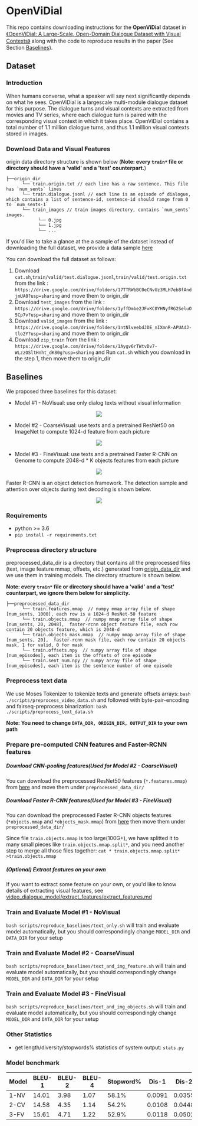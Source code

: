 # OpenViDial
This repo contains downloading instructions for the **OpenViDial** dataset 
in [《OpenViDial: A Large-Scale, Open-Domain Dialogue Dataset  with Visual Contexts》]() along with the code to reproduce results in the paper  (See Section [Baselines](#baselines)). 

## Dataset

### Introduction
When humans converse, what a speaker will
say next significantly depends on what he sees. OpenViDial is a largescale
multi-module dialogue dataset for this purpose. The dialogue
turns and visual contexts are extracted
from movies and TV series, where each dialogue
turn is paired with the corresponding
visual context in which it takes place. OpenViDial contains a total number of 1.1 million
dialogue turns, and thus 1.1 million visual contexts
stored in images.


### Download Data and Visual Features
origin data directory structure is shown below (**Note: every `train*` file or directory should have a 'valid' and a 'test' counterpart.**)
```
├──origin_dir
      └── train.origin.txt // each line has a raw sentence. This file has `num_sents` lines
      └── train.dialogue.jsonl // each line is an episode of dialogue, which contains a list of sentence-id, sentence-id should range from 0 to `num_sents-1`
      └── train_images // train images directory, contains `num_sents` images.
            └── 0.jpg
            └── 1.jpg
            └── ...
```
If you'd like to take a glance at the a sample of the dataset instead of downloading the full dataset, we provide a data sample [here](https://drive.google.com/drive/folders/17XjJ612wMolkrU-ESW5yv6MnbaclrzoM?usp=sharing)

You can download the full dataset as follows:
1. Download `cat.sh`,`train/valid/test.dialogue.jsonl`,`train/valid/test.origin.txt` from the link : `https://drive.google.com/drive/folders/17TTRWbBC0eCNvUz3MLH7eb8fAndjmUA0?usp=sharing` and move them to origin_dir
1. Download `test_images` from the link : `https://drive.google.com/drive/folders/1yffDmbe2JFxKC0YHNyfRG2SeluO5Cp7v?usp=sharing` and move them to origin_dir
1. Download `valid_images` from the link : `https://drive.google.com/drive/folders/1ntNlveebdJDE_nIXmnR-APUAdJ-tlo2Y?usp=sharing` and move them to origin_dir
1. Download `zip_train` from the link : `https://drive.google.com/drive/folders/1Aygv6rTWtvDv7-WLzzOSltHnht_dK80g?usp=sharing` and Run `cat.sh` which you download in the step 1, then move them to origin_dir


## Baselines
We proposed three baselines for this dataset:
* Model #1 - NoVisual: use only dialog texts without visual information

<div align="center">
  <img src="demo_data/model1.png"/>
</div>

* Model #2 - CoarseVisual: use texts and a pretrained ResNet50 on ImageNet to compute 1024-d feature from each picture

<div align="center">
  <img src="demo_data/model2.png"/>
</div>

* Model #3 - FineVisual: use texts and a pretrained Faster R-CNN on Genome to compute 2048-d * K objects features from each picture

<div align="center">
  <img src="demo_data/model3.png"/>
</div>

Faster R-CNN is an object detection framework. The detection sample and attention over objects during text decoding is shown below.

<div align="center">
  <img src="demo_data/attention_over_objects.png"/>
</div>

### Requirements
* python >= 3.6
* `pip install -r requirements.txt`

### Preprocess directory structure
preprocessed_data_dir is a directory that contains all the preprocessed files (text, image feature mmap, offsets, etc.)
generated from [origin_data_dir](#download-data) and we use them in training models. 
The directory structure is shown below.

**Note: every `train*` file or directory should have a 'valid' and a 'test' counterpart, we ignore them below for simplicity.**
```
├──preprocessed_data_dir
      └── train.features.mmap  // numpy mmap array file of shape [num_sents, 1000], each row is a 1024-d ResNet-50 feature
      └── train.objects.mmap  // numpy mmap array file of shape [num_sents, 20, 2048],  faster-rcnn object feature file, each row contain 20 objects feature, which is 2048-d
      └── train.objects_mask.mmap  // numpy mmap array file of shape [num_sents, 20],  faster-rcnn mask file, each row contain 20 objects mask, 1 for valid, 0 for mask
      └── train.offsets.npy  // numpy array file of shape [num_episodes], each item is the offsets of one episode
      └── train.sent_num.npy // numpy array file of shape [num_episodes], each item is the sentence number of one episode
```

### Preprocess text data
We use Moses Tokenizer to tokenize texts and generate offsets arrays:
`bash ./scripts/preprocess_video_data.sh`
and followed with byte-pair-encoding and fairseq-preprocess binarization:
`bash ./scripts/preprocess_text_data.sh`

**Note: You need to change `DATA_DIR, ORIGIN_DIR, OUTPUT_DIR` to your own path**

### Prepare pre-computed CNN features and Faster-RCNN features

##### Download CNN-pooling features(Used for Model #2 - CoarseVisual)
You can download the preprocessed ResNet50 features (`*.features.mmap`) 
from [here](https://drive.google.com/drive/folders/1ixH93LrlVtbKN81VCrSDK_9Y1FH4CiTD?usp=sharing)
and move them under `preprocessed_data_dir/`

##### Download Faster R-CNN features(Used for Model #3 - FineVisual)
You can download the preprocessed Faster R-CNN objects features (`*objects.mmap` and `*objects_mask.mmap`) 
from [here](https://drive.google.com/drive/folders/1_pCmwXcUZv35E9p3sqPeQcdKgGHVZEr7?usp=sharing)
then move them under `preprocessed_data_dir/`

Since file `train.objects.mmap` is too large(100G+), 
we have splitted it to many small pieces like `train.objects.mmap.split*`, 
and you need another step to merge all those files together: `cat * train.objects.mmap.split* >train.objects.mmap`

##### (Optional) Extract features on your own
If you want to extract some feature on your own, or you'd like to know details of extracting visual features, 
see [video_dialogue_model/extract_features/extract_features.md](video_dialogue_model/extract_features/extract_features.md)

### Train and Evaluate Model #1 - NoVisual
`bash scripts/reproduce_baselines/text_only.sh` will train and evaluate model automatically, 
but you should correspondingly change `MODEL_DIR` and `DATA_DIR` for your setup

### Train and Evaluate Model #2 - CoarseVisual
`bash scripts/reproduce_baselines/text_and_img_feature.sh` will train and evaluate model automatically, 
but you should correspondingly change `MODEL_DIR` and `DATA_DIR` for your setup

### Train and Evaluate Model #3 - FineVisual
`bash scripts/reproduce_baselines/text_and_img_objects.sh` will train and evaluate model automatically, 
but you should correspondingly change `MODEL_DIR` and `DATA_DIR` for your setup

### Other Statistics
* get length/diversity/stopwords% statistics of system output: `stats.py`

### Model benchmark
| Model | BLEU-1 | BLEU-2 | BLEU-4 | Stopword% | Dis-1 | Dis-2 | Dis-3 | Dis-4 |
| - | - | - | - | - | - | - | - | - |
| 1-NV | 14.01 | 3.98 | 1.07 | 58.1% | 0.0091 | 0.0355 | 0.0682 | 0.1018 |
| 2-CV | 14.58 | 4.35 | 1.14 | 54.2% | 0.0108 | 0.0448 | 0.0915 | 0.1465 |
| 3-FV | 15.61 | 4.71 | 1.22 | 52.9% | 0.0118 | 0.0502 | 0.1082 | 0.1778 |
